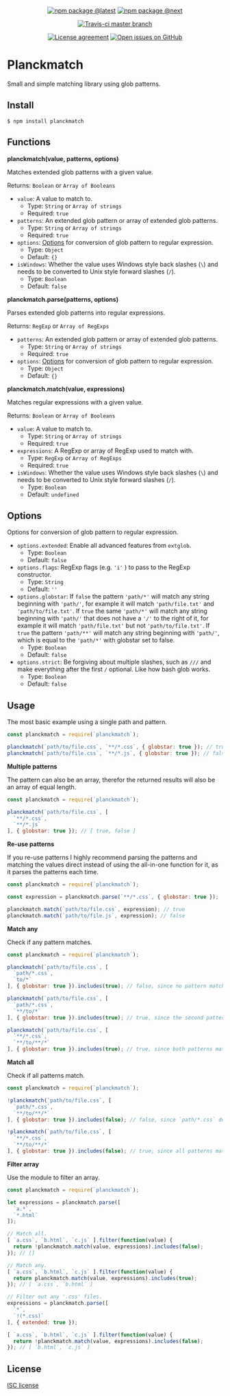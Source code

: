 <div align="center">
  
  [![npm package @latest](https://img.shields.io/npm/v/planckmatch.svg?label=npm@latest&style=flat-square&maxAge=3600)](https://npmjs.com/package/planckmatch)
  [![npm package @next](https://img.shields.io/npm/v/planckmatch/next.svg?label=npm@next&style=flat-square&maxAge=3600)](https://npmjs.com/package/planckmatch)
  
  [![Travis-ci master branch](https://img.shields.io/travis-ci/RedKenrok/node-planckmatch.svg?label=travis/master&branch=master&style=flat-square&maxAge=3600)](https://travis-ci.org/RedKenrok/node-planckmatch)
    
  [![License agreement](https://img.shields.io/github/license/redkenrok/node-planckmatch.svg?style=flat-square&maxAge=86400)](https://github.com/redkenrok/node-planckmatch/blob/master/LICENSE)
  [![Open issues on GitHub](https://img.shields.io/github/issues/redkenrok/node-planckmatch.svg?style=flat-square&maxAge=86400)](https://github.com/redkenrok/node-planckmatch/issues)
  
</div>

# Planckmatch

Small and simple matching library using glob patterns.

## Install

```
$ npm install planckmatch
```

## Functions

**planckmatch(value, patterns, options)**

Matches extended glob patterns with a given value.

Returns: `Boolean` or `Array of Booleans`

* `value`: A value to match to.
  * Type: `String` or `Array of strings`
  * Required: `true`
* `patterns`: An extended glob pattern or array of extended glob patterns.
  * Type: `String` or `Array of strings`
  * Required: `true`
* `options`: [Options](#options) for conversion of glob pattern to regular expression.
  * Type: `Object`
  * Default: `{}`
* `isWindows`: Whether the value uses Windows style back slashes (`\`) and needs to be converted to Unix style forward slashes (`/`).
  * Type: `Boolean`
  * Default: `false`

**planckmatch.parse(patterns, options)**

Parses extended glob patterns into regular expressions.

Returns: `RegExp` or `Array of RegExps`

* `patterns`: An extended glob pattern or array of extended glob patterns.
  * Type: `String` or `Array of strings`
  * Required: `true`
* `options`: [Options](#options) for conversion of glob pattern to regular expression.
  * Type: `Object`
  * Default: `{}`

**planckmatch.match(value, expressions)**

Matches regular expressions with a given value.

Returns: `Boolean` or `Array of Booleans`

* `value`: A value to match to.
  * Type: `String` or `Array of strings`
  * Required: `true`
* `expressions`: A RegExp or array of RegExp used to match with.
  * Type: `RegExp` or `Array of RegExps`
  * Required: `true`
* `isWindows`: Whether the value uses Windows style back slashes (`\`) and needs to be converted to Unix style forward slashes (`/`).
  * Type: `Boolean`
  * Default: `undefined`

## Options

Options for conversion of glob pattern to regular expression.

* `options.extended`: Enable all advanced features from `extglob`.
  * Type: `Boolean`
  * Default: `false`
* `options.flags`: RegExp flags (e.g. `'i'` ) to pass to the RegExp constructor.
  * Type: `String`
  * Default: `''`
* `options.globstar`: If `false` the pattern `'path/*'` will match any string beginning with `'path/'`, for example it will match `'path/file.txt'` and `'path/to/file.txt'`. If `true` the same `'path/*'` will match any string beginning with `'path/'` that does not have a `'/'` to the right of it, for example it will match `'path/file.txt'` but not `'path/to/file.txt'`. If `true` the pattern `'path/**'` will match any string beginning with `'path/'`, which is equal to the `'path/*'` with globstar set to false.
  * Type: `Boolean`
  * Default: `false`
* `options.strict`: Be forgiving about multiple slashes, such as `///` and make everything after the first `/` optional. Like how bash glob works.
  * Type: `Boolean`
  * Default: `false`

## Usage

The most basic example using a single path and pattern.

```JavaScript
const planckmatch = require(`planckmatch`);

planckmatch(`path/to/file.css`, `**/*.css`, { globstar: true }); // true
planckmatch(`path/to/file.css`, `**/*.js`, { globstar: true }); // false
```

**Multiple patterns**

The pattern can also be an array, therefor the returned results will also be an array of equal length.

```JavaScript
const planckmatch = require(`planckmatch`);

planckmatch(`path/to/file.css`, [
  `**/*.css`,
  `**/*.js`
], { globstar: true }); // [ true, false ]
```

**Re-use patterns**

If you re-use patterns I highly recommend parsing the patterns and matching the values direct instead of using the all-in-one function for it, as it parses the patterns each time.

```JavaScript
const planckmatch = require(`planckmatch`);

const expression = planckmatch.parse(`**/*.css`, { globstar: true });

planckmatch.match(`path/to/file.css`, expression); // true
planckmatch.match(`path/to/file.js`, expression); // false
```

**Match any**

Check if any pattern matches.

```JavaScript
const planckmatch = require(`planckmatch`);

planckmatch(`path/to/file.css`, [
  `path/*.css`,
  `to/*`
], { globstar: true }).includes(true); // false, since no pattern matches.

planckmatch(`path/to/file.css`, [
  `path/*.css`,
  `**/to/*`
], { globstar: true }).includes(true); // true, since the second pattern matches.

planckmatch(`path/to/file.css`, [
  `**/*.css`,
  `**/to/**/*`
], { globstar: true }).includes(true); // true, since both patterns match.
```

**Match all**

Check if all patterns match.

```JavaScript
const planckmatch = require(`planckmatch`);

!planckmatch(`path/to/file.css`, [
  `path/*.css`,
  `**/to/**/*`
], { globstar: true }).includes(false); // false, since `path/*.css` does not match.

!planckmatch(`path/to/file.css`, [
  `**/*.css`,
  `**/to/**/*`
], { globstar: true }).includes(false); // true, since all patterns match.
```

**Filter array**

Use the module to filter an array.

```JavaScript
const planckmatch = require(`planckmatch`);

let expressions = planckmatch.parse([
  `a.*`,
  `*.html`
]);

// Match all.
[ `a.css`, `b.html`, `c.js` ].filter(function(value) {
  return !planckmatch.match(value, expressions).includes(false);
}); // []

// Match any.
[ `a.css`, `b.html`, `c.js` ].filter(function(value) {
  return planckmatch.match(value, expressions).includes(true);
}); // [ `a.css`, `b.html` ]

// Filter out any '.css' files.
expressions = planckmatch.parse([
  `*`,
  `!(*.css)`
], { extended: true });

[ `a.css`, `b.html`, `c.js` ].filter(function(value) {
  return !planckmatch.match(value, expressions).includes(false);
}); // [ `b.html`, `c.js` ]
```

## License

[ISC license](https://github.com/redkenrok/planckmatch/blob/LICENSE)